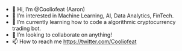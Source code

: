 - 👋 Hi, I’m @Cooliofeat (Aaron)
- 👀 I’m interested in Machine Learning, AI, Data Analytics, FinTech.
- 🌱 I’m currently learning how to code a algorithmic cryptocurrency trading bot.
- 💞️ I’m looking to collaborate on anything!
- 📫 How to reach me https://twitter.com/Cooliofeat

<!---
Cooliofeat/Cooliofeat is a ✨ special ✨ repository because its `README.md` (this file) appears on your GitHub profile.
You can click the Preview link to take a look at your changes.
--->
